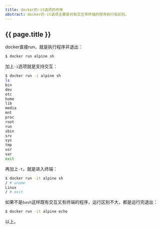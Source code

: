 ```yaml
---
title: docker的-it选项的作用
abstract: docker的-it选项主要是对有交互带终端的程序执行有区别。
---
```


## {{ page.title }}

docker直接run，就是执行程序并退出：

```bash
$ docker run alpine sh
```

加上`-i`选项就是支持交互：

```bash
$ docker run -i alpine sh
ls
bin
dev
etc
home
lib
media
mnt
proc
root
run
sbin
srv
sys
tmp
usr
var
exit
```

再加上`-t`，就是进入终端：

```bash
$ docker run -it alpine sh
/ # uname
Linux
/ # exit
```

如果不是`bash`这样既有交互又有终端的程序，运行区别不大，都是运行完退出：

```bash
$ docker run -it alpine echo
```

以上。
